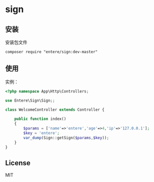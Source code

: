 # sign

## 安装

 安装包文件
  ```shell
  composer require "entere/sign:dev-master"
  ```

## 使用


实例：


```php
<?php namespace App\Http\Controllers;

use Entere\Sign\Sign;;

class WelcomeController extends Controller {
    
    public function index()
    {
    	$params = ['name'=>'entere','age'=>4,'ip'=>'127.0.0.1'];
    	$key = 'entere';
        var_dump(Sign::getSign($params,$key));
    }
}
```

## License

MIT